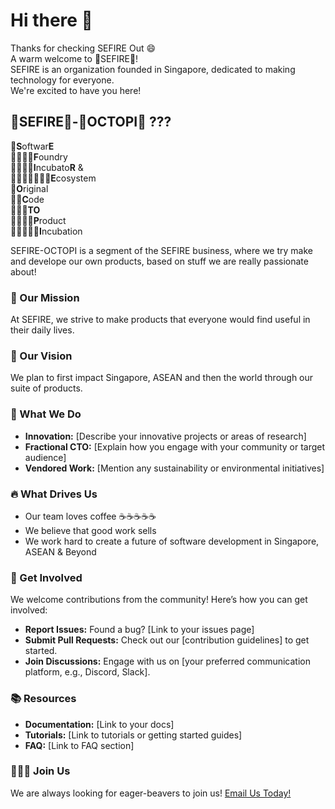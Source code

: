 # Hi there 👋

Thanks for checking SEFIRE Out 😄 <br>
A warm welcome to 💎SEFIRE💎! <br>
SEFIRE is an organization founded in Singapore, dedicated to making technology for everyone. <br>
We're excited to have you here! <br>

## **💎SEFIRE💎**-**🐙OCTOPI🐙** ???
💎**S**oftwar**E** <br>
💎💎💎💎**F**oundry <br>
💎💎💎💎**I**ncubato**R** & <br>
💎💎💎💎💎💎💎**E**cosystem <br>
🐙**O**riginal <br>
🐙🐙**C**ode <br>
🐙🐙🐙**TO** <br>
🐙🐙🐙🐙**P**roduct <br>
🐙🐙🐙🐙🐙**I**ncubation <br>

SEFIRE-OCTOPI is a segment of the SEFIRE business, where we try make and develope our own products, based on stuff we are really passionate about!

### 🚀 Our Mission
At SEFIRE, we strive to make products that everyone would find useful in their daily lives.

### 🔮 Our Vision
We plan to first impact Singapore, ASEAN and then the world through our suite of products.

### 💼 What We Do
- **Innovation:** [Describe your innovative projects or areas of research]
- **Fractional CTO:** [Explain how you engage with your community or target audience]
- **Vendored Work:** [Mention any sustainability or environmental initiatives]

### 🔥 What Drives Us
- Our team loves coffee ☕☕☕☕☕ 
- We believe that good work sells
- We work hard to create a future of software development in Singapore, ASEAN & Beyond

### 🧙 Get Involved
We welcome contributions from the community! Here’s how you can get involved:
- **Report Issues:** Found a bug? [Link to your issues page]
- **Submit Pull Requests:** Check out our [contribution guidelines] to get started.
- **Join Discussions:** Engage with us on [your preferred communication platform, e.g., Discord, Slack].

### 📚 Resources
- **Documentation:** [Link to your docs]
- **Tutorials:** [Link to tutorials or getting started guides]
- **FAQ:** [Link to FAQ section]

### 🌟🤗🌟 Join Us
We are always looking for eager-beavers to join us! [Email Us Today!](mailto:origin@sefire.org)
